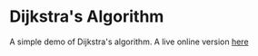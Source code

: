 # Dijkstra's Algorithm
A simple demo of Dijkstra's algorithm. A live online version [here](https://yewomhango.github.io/dijkstraAlgorithm)
